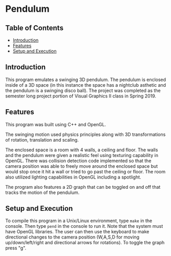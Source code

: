 # Pendulum

## Table of Contents
* [Introduction](#introduction)
* [Features](#features)
* [Setup and Execution](#setup-and-execution)


## Introduction
This program emulates a swinging 3D pendulum. The pendulum is enclosed inside of a 3D space (in this instance the space has a nightclub asthetic and the pendulum is a swinging disco ball). The project was completed as the semester long project portion of Visual Graphics II class in Spring 2019. 


## Features
This program was built using C++ and OpenGL. 

The swinging motion used physics principles along with 3D transformations of rotation, translation and scaling.

The enclosed space is a room with 4 walls, a ceiling and floor. The walls and the pendulum were given a realistic feel using texturing capability in OpenGL. There was collision detection code implemented so that the camera position was able to freely move around the enclosed space but would stop once it hit a wall or tried to go past the ceiling or floor. The room also utilized lighting capabilities in OpenGL including a spotlight.

The program also features a 2D graph that can be toggled on and off that tracks the motion of the pendulum. 


## Setup and Execution
To compile this program in a Unix/Linux environment, type `make` in the console. Then type `pend` in the console to run it. Note that the system must have OpenGL libraries. The user can then use the keyboard to make directional changes to the camera position (W,A,S,D for moving up/down/left/right and directional arrows for rotations). To toggle the graph press "g". 



